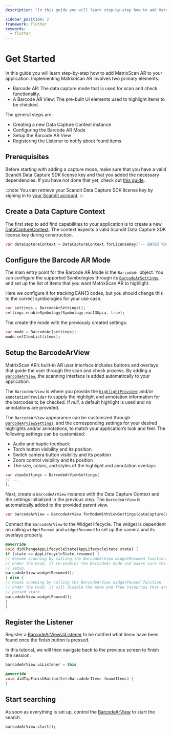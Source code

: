 ```yaml
---
description: "In this guide you will learn step-by-step how to add MatrixScan AR to your application. Implementing MatrixScan AR involves two primary elements:                                                                              "

sidebar_position: 2
framework: flutter
keywords:
  - flutter
---
```


# Get Started

In this guide you will learn step-by-step how to add MatrixScan AR to your application. Implementing MatrixScan AR involves two primary elements:

- Barcode AR: The data capture mode that is used for scan and check functionality.
- A Barcode AR View: The pre-built UI elements used to highlight items to be checked.

The general steps are:

- Creating a new Data Capture Context instance
- Configuring the Barcode AR Mode
- Setup the Barcode AR View
- Registering the Listener to notify about found items

## Prerequisites

Before starting with adding a capture mode, make sure that you have a valid Scandit Data Capture SDK license key and that you added the necessary dependencies. If you have not done that yet, check out [this guide](../add-sdk.md).

:::note
You can retrieve your Scandit Data Capture SDK license key by signing in to [your Scandit account](https://ssl.scandit.com/dashboard/sign-in).
:::

## Create a Data Capture Context

The first step to add find capabilities to your application is to create a new [DataCaptureContext](https://docs.scandit.com/7.6/data-capture-sdk/flutter/core/api/data-capture-context.html#class-scandit.datacapture.core.DataCaptureContext). The context expects a valid Scandit Data Capture SDK license key during construction.

```dart
var dataCaptureContext = DataCaptureContext.forLicenseKey("-- ENTER YOUR SCANDIT LICENSE KEY HERE --");
```

## Configure the Barcode AR Mode

The main entry point for the Barcode AR Mode is the `BarcodeAr` object. You can configure the supported Symbologies through its [`BarcodeArSettings`](https://docs.scandit.com/7.6/data-capture-sdk/flutter/barcode-capture/api/barcode-ar-settings.html), and set up the list of items that you want MatrixScan AR to highlight.

Here we configure it for tracking EAN13 codes, but you should change this to the correct symbologies for your use case.

```dart
var settings = BarcodeArSettings();
settings.enableSymbology(Symbology.ean13Upca, true);
```

The create the mode with the previously created settings:

```dart
var mode = BarcodeAr(settings);
mode.setItemList(items);
```

## Setup the BarcodeArView

MatrixScan AR’s built-in AR user interface includes buttons and overlays that guide the user through the scan and check process. By adding a [`BarcodeArView`](https://docs.scandit.com/7.6/data-capture-sdk/flutter/barcode-capture/api/ui/barcode-ar-view.html#class-scandit.datacapture.barcode.check.ui.BarcodeArView), the scanning interface is added automatically to your application.

The `BarcodeArView` is where you provide the [`highlightProvider`](https://docs.scandit.com/7.6/data-capture-sdk/flutter/barcode-capture/api/ui/barcode-ar-view.html#property-scandit.datacapture.barcode.check.ui.BarcodeArView.HighlightProvider) and/or [`annotationProvider`](https://docs.scandit.com/7.6/data-capture-sdk/flutter/barcode-capture/api/ui/barcode-ar-view.html#property-scandit.datacapture.barcode.check.ui.BarcodeArView.AnnotationProvider) to supply the highlight and annotation information for the barcodes to be checked. If *null*, a default highlight is used and no annotations are provided.

The `BarcodeArView` appearance can be customized through [`BarcodeArViewSettings`](https://docs.scandit.com/7.6/data-capture-sdk/flutter/barcode-capture/api/ui/barcode-ar-view-settings.html#class-scandit.datacapture.barcode.check.ui.BarcodeArViewSettings), and the corresponding settings for your desired highlights and/or annotations, to match your application’s look and feel. The following settings can be customized:

* Audio and haptic feedback
* Torch button visibility and its position
* Switch camera button visibility and its position
* Zoom control visibility and its position
* The size, colors, and styles of the highlight and annotation overlays

```dart
var viewSettings = BarcodeArViewSettings(
// ...
);
```

Next, create a `BarcodeArView` instance with the Data Capture Context and the settings initialized in the previous step. The `BarcodeArView` is automatically added to the provided parent view.

```dart
var barcodeArView = BarcodeArView.forModeWithViewSettings(dataCaptureContext, barcodeAr, viewSettings);
```

Connect the `BarcodeArView` to the Widget lifecycle. The widget is dependent on calling `widgetPaused` and `widgetResumed` to set up the camera and its overlays properly.

```dart
@override
void didChangeAppLifecycleState(AppLifecycleState state) {
if (state == AppLifecycleState.resumed) {
// Resume scanning by calling the BarcodeArView widgetResumed function.
// Under the hood, it re-enables the BarcodeAr mode and makes sure the view is properly
// setup.
barcodeArView.widgetResumed();
} else {
// Pause scanning by calling the BarcodeArView widgetPaused function.
// Under the hood, it will disable the mode and free resources that are not needed in a
// paused state.
barcodeArView.widgetPaused();
}
}
```

## Register the Listener

Register a [BarcodeArViewUiListener](https://docs.scandit.com/7.6/data-capture-sdk/flutter/barcode-capture/api/ui/barcode-ar-view.html#interface-scandit.datacapture.barcode.check.ui.IBarcodeArViewUiListener) to be notified what items have been found once the finish button is pressed.

In this tutorial, we will then navigate back to the previous screen to finish the session.

```dart
barcodeArView.uiListener = this

@override
void didTapFinishButton(Set<BarcodeArItem> foundItems) {
}
```

## Start searching

As soon as everything is set up, control the [BarcodeArView](https://docs.scandit.com/7.6/data-capture-sdk/flutter/barcode-capture/api/ui/barcode-ar-view.html#class-scandit.datacapture.barcode.check.ui.BarcodeArView) to start the search.

```dart
barcodeArView.start();
```
